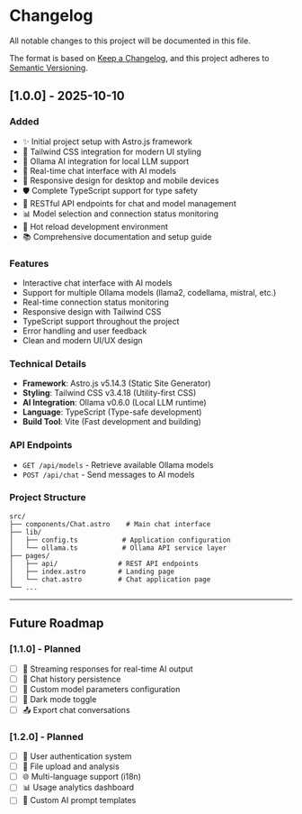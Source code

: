 # Changelog

All notable changes to this project will be documented in this file.

The format is based on [Keep a Changelog](https://keepachangelog.com/en/1.0.0/),
and this project adheres to [Semantic Versioning](https://semver.org/spec/v2.0.0.html).

## [1.0.0] - 2025-10-10

### Added
- ✨ Initial project setup with Astro.js framework
- 🎨 Tailwind CSS integration for modern UI styling
- 🤖 Ollama AI integration for local LLM support
- 💬 Real-time chat interface with AI models
- 📱 Responsive design for desktop and mobile devices
- 🛡️ Complete TypeScript support for type safety
- 🔌 RESTful API endpoints for chat and model management
- 📊 Model selection and connection status monitoring
- 🚀 Hot reload development environment
- 📚 Comprehensive documentation and setup guide

### Features
- Interactive chat interface with AI models
- Support for multiple Ollama models (llama2, codellama, mistral, etc.)
- Real-time connection status monitoring
- Responsive design with Tailwind CSS
- TypeScript support throughout the project
- Error handling and user feedback
- Clean and modern UI/UX design

### Technical Details
- **Framework**: Astro.js v5.14.3 (Static Site Generator)
- **Styling**: Tailwind CSS v3.4.18 (Utility-first CSS)
- **AI Integration**: Ollama v0.6.0 (Local LLM runtime)
- **Language**: TypeScript (Type-safe development)
- **Build Tool**: Vite (Fast development and building)

### API Endpoints
- `GET /api/models` - Retrieve available Ollama models
- `POST /api/chat` - Send messages to AI models

### Project Structure
```
src/
├── components/Chat.astro    # Main chat interface
├── lib/
│   ├── config.ts           # Application configuration
│   └── ollama.ts           # Ollama API service layer
├── pages/
│   ├── api/               # REST API endpoints
│   ├── index.astro        # Landing page
│   └── chat.astro         # Chat application page
└── ...
```

---

## Future Roadmap

### [1.1.0] - Planned
- [ ] 🔄 Streaming responses for real-time AI output
- [ ] 💾 Chat history persistence
- [ ] 🎯 Custom model parameters configuration
- [ ] 🌙 Dark mode toggle
- [ ] 📤 Export chat conversations

### [1.2.0] - Planned  
- [ ] 🔐 User authentication system
- [ ] 📁 File upload and analysis
- [ ] 🌐 Multi-language support (i18n)
- [ ] 📊 Usage analytics dashboard
- [ ] 🤖 Custom AI prompt templates